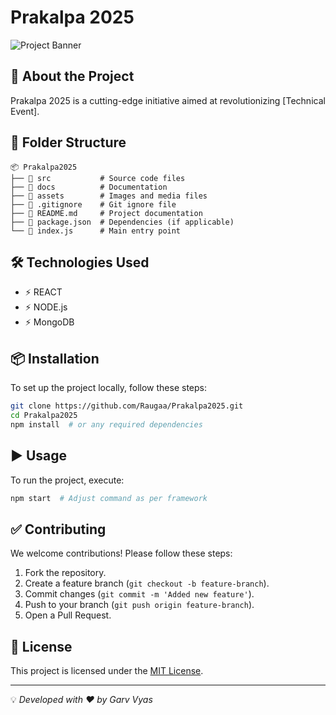 # Prakalpa 2025

![Project Banner](https://prakalpa2025.vercel.app/)

## 📌 About the Project
Prakalpa 2025 is a cutting-edge initiative aimed at revolutionizing [Technical Event].

## 📂 Folder Structure
```
📦 Prakalpa2025
├── 📁 src           # Source code files
├── 📁 docs          # Documentation
├── 📁 assets        # Images and media files
├── 📄 .gitignore    # Git ignore file
├── 📄 README.md     # Project documentation
├── 📄 package.json  # Dependencies (if applicable)
└── 📄 index.js      # Main entry point
```

## 🛠️ Technologies Used
- ⚡ REACT
- ⚡ NODE.js
- ⚡ MongoDB

## 📦 Installation
To set up the project locally, follow these steps:

```bash
git clone https://github.com/Raugaa/Prakalpa2025.git
cd Prakalpa2025
npm install  # or any required dependencies
```

## ▶️ Usage
To run the project, execute:
```bash
npm start  # Adjust command as per framework
```

## ✅ Contributing
We welcome contributions! Please follow these steps:
1. Fork the repository.
2. Create a feature branch (`git checkout -b feature-branch`).
3. Commit changes (`git commit -m 'Added new feature'`).
4. Push to your branch (`git push origin feature-branch`).
5. Open a Pull Request.

## 📝 License
This project is licensed under the [MIT License](LICENSE).

---
💡 _Developed with ❤️ by Garv Vyas_
